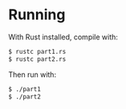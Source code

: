# Running

With Rust installed, compile with:
```bash
$ rustc part1.rs
$ rustc part2.rs
```
Then run with:
```bash
$ ./part1
$ ./part2
```
